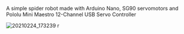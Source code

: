 A simple spider robot made with Arduino Nano, SG90 servomotors 
and Pololu Mini Maestro 12-Channel USB Servo Controller


![20210224_173239 r](https://user-images.githubusercontent.com/93715225/140511027-0ade5778-4231-4867-8ec3-ce439374b1cf.jpg)
